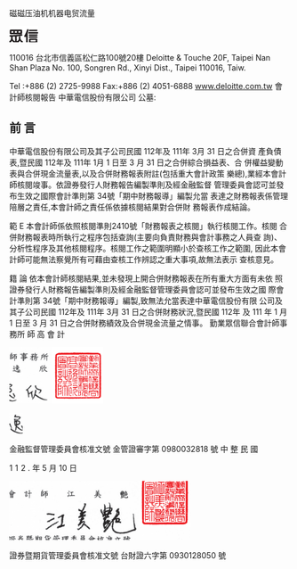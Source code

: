 磁磁压油机机器电贸流量

![0_image_0.png](0_image_0.png)

110016 台北市信義區松仁路100號20樓 Deloitte & Touche 20F, Taipei Nan Shan Plaza No. 100, Songren Rd., Xinyi Dist., Taipei 110016, Taiw.

 Tel :+886 (2) 2725-9988 Fax:+886 (2) 4051-6888 www.deloitte.com.tw 會計師核閱報告 中華電信股份有限公司 公墓:

## 前 言

中華電信股份有限公司及其子公司民國 112年及 111年 3月 31 日之合併資 產負債表,暨民國 112年及 111年 1月 1 日至 3 月 31 日之合併綜合損益表、合 併權益變動表與合併現金流量表,以及合併財務報表附註(包括重大會計政策 樂總),業經本會計師核閱竣事。依證券發行人財務報告編製準則及經金融監督 管理委員會認可並發布生效之國際會計準則第 34號「期中財務報導」編製允當 表達之財務報表係管理陪層之責任,本會計師之責任係依據核閱結果對合併財 務報表作成結論。

範 E
本會計師係依照核閱準則2410號「財務報表之核閱」執行核閱工作。核閱 合併財務報表時所執行之程序包括查詢(主要向負責財務與會計事務之人員查 詢)、分析性程序及其他核閱程序。核閱工作之範圍明顯小於查核工作之範圍, 因此本會計師可能無法察覺所有可藉由查核工作辨認之重大事項,故無法表示 查核意見。

籍 論 依本會計師核閱結果,並未發現上開合併財務報表在所有重大方面有未依 照證券發行人財務報告編製準則及經金融監督管理委員會認可並發布生效之國 際會計準則第 34號「期中財務報導」編製,致無法允當表達中華電信股份有限 公司及其子公司民國 112年及 111年 3月 31 日之合併財務狀況,暨民國 112年 及 111 年 1 月 1 日至 3 月 31 日之合併財務績效及合併現金流量之情事。 勤業眾信聯合會計師事務所 師 高 會 計

![0_image_1.png](0_image_1.png)

![0_image_3.png](0_image_3.png)

金融監督管理委員會核准文號 金管證審字第 0980032818 號 中 整 民 國

$1\,\,1\,\,2$ . 
年 5 月 10 日

![0_image_2.png](0_image_2.png)

證券暨期貨管理委員會核准文號
台財證六字第 0930128050 號